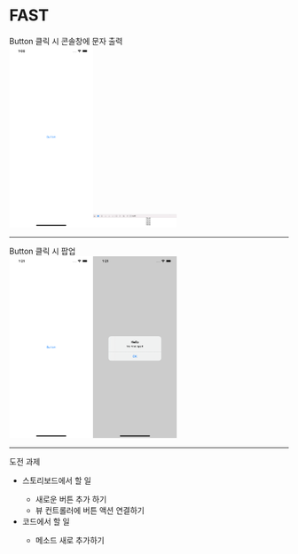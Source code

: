 # FAST
Button 클릭 시 콘솔창에 문자 출력<br>
<img width="30%" src="view1.png"><img width="30%" src="view2.png">
<hr>
Button 클릭 시 팝업 <br>
<img width="30%" src="view3.png"><img width="30%" src="view4.png">
<hr>
도전 과제<br>
<ul>
    <li>스토리보드에서 할 일</li>
    <ul>
        <li>새로운 버튼 추가 하기</li>
        <li>뷰 컨트롤러에 버튼 액션 연결하기</li>
    </ul>
    <li>코드에서 할 일</li>
    <ul>
        <li>메소드 새로 추가하기</li>
    </ul>
</ul>
    